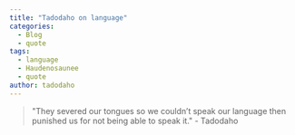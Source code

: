 ```yaml
---
title: "Tadodaho on language"
categories:
  - Blog
  - quote
tags:
  - language
  - Haudenosaunee
  - quote
author: tadodaho
---
```

> "They severed our tongues so we couldn’t speak our language then punished us for not being able to speak it." - Tadodaho
